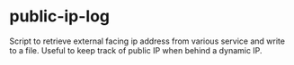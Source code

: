 # public-ip-log
Script to retrieve external facing ip address from various service and write to a file. Useful to keep track of public IP when behind a dynamic IP.
